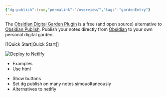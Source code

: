 ```yaml
---
{"dg-publish":true,"permalink":"/overview/","tags":"gardenEntry"}
---
```



The  [Obsidian Digital Garden Plugin](https://github.com/oleeskild/obsidian-digital-garden) is a free (and open source) alternative to [Obsidian Publish](https://obsidian.md/publish). Publish your notes directly from [Obsidian](https://obsidian.md/) to your own personal digital garden.  

[[Quick Start\|Quick Start]]

[![Deploy to Netlify](https://www.netlify.com/img/deploy/button.svg)](https://app.netlify.com/start/deploy?repository=https://github.com/oleeskild/digitalgarden)


* Examples
* Use html
- Show buttons
- Set dg publish on many notes simouoltaneously
- Alternatives to netlfiy